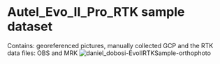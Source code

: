 # Autel_Evo_II_Pro_RTK sample dataset
Contains: georeferenced pictures, manually collected GCP and the RTK data files: OBS and MRK
![daniel_dobosi-EvoIIRTKSample-orthophoto](https://user-images.githubusercontent.com/19295950/172673772-a83e8e11-bd1e-4fd5-aa76-13da9605ef8c.png)

